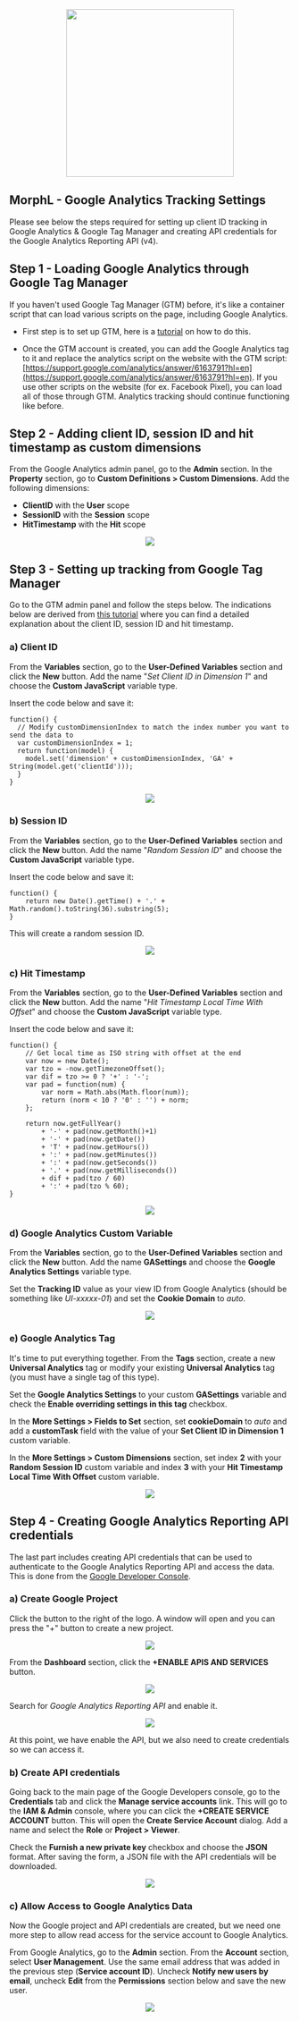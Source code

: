 <div align="center">
    <img src="https://storage.googleapis.com/morphl-docs/google-analytics-tracking/logo.png" style="width:300px; height: auto;" />
</div>

## MorphL - Google Analytics Tracking Settings

Please see below the steps required for setting up client ID tracking in Google Analytics & Google Tag Manager and creating API credentials for the Google Analytics Reporting API (v4).

## Step 1 - Loading Google Analytics through Google Tag Manager

If you haven't used Google Tag Manager (GTM) before, it's like a container script that can load various scripts on the page, including Google Analytics.

- First step is to set up GTM, here is a [tutorial](https://support.google.com/tagmanager/answer/6103696?hl=en) on how to do this.

- Once the GTM account is created, you can add the Google Analytics tag to it and replace the analytics script on the website with the GTM script: [https://support.google.com/analytics/answer/6163791?hl=en](https://support.google.com/analytics/answer/6163791?hl=en). If you use other scripts on the website (for ex. Facebook Pixel), you can load all of those through GTM. Analytics tracking should continue functioning like before.

## Step 2 - Adding client ID, session ID and hit timestamp as custom dimensions

From the Google Analytics admin panel, go to the **Admin** section. In the **Property** section, go to **Custom Definitions > Custom Dimensions**. Add the following dimensions:

- **ClientID** with the **User** scope
- **SessionID** with the **Session** scope
- **HitTimestamp** with the **Hit** scope

<div align="center">
    <img src="https://storage.googleapis.com/morphl-docs/google-analytics-tracking/step2-ga-custom-dimensions.jpg" />
</div>


## Step 3 - Setting up tracking from Google Tag Manager

Go to the GTM admin panel and follow the steps below. The indications below are derived from [this tutorial](https://www.simoahava.com/analytics/improve-data-collection-with-four-custom-dimensions/#3-session-id) where you can find a detailed explanation about the client ID, session ID and hit timestamp.

### a) Client ID

From the **Variables** section, go to the **User-Defined Variables** section and click the **New** button. Add the name "*Set Client ID in Dimension 1*" and choose the **Custom JavaScript** variable type.

Insert the code below and save it:

```
function() {
  // Modify customDimensionIndex to match the index number you want to send the data to
  var customDimensionIndex = 1;
  return function(model) {
    model.set('dimension' + customDimensionIndex, 'GA' + String(model.get('clientId')));
  }
}
```

<div align="center">
    <img src="https://storage.googleapis.com/morphl-docs/google-analytics-tracking/step3-client-id.jpg" />
</div>


### b) Session ID

From the **Variables** section, go to the **User-Defined Variables** section and click the **New** button. Add the name "*Random Session ID*" and choose the **Custom JavaScript** variable type.

Insert the code below and save it:

```
function() {
    return new Date().getTime() + '.' + Math.random().toString(36).substring(5);
}
```

This will create a random session ID.

<div align="center">
    <img src="https://storage.googleapis.com/morphl-docs/google-analytics-tracking/step3-session-id-1.png" />
</div>

### c) Hit Timestamp

From the **Variables** section, go to the **User-Defined Variables** section and click the **New** button. Add the name "*Hit Timestamp Local Time With Offset*" and choose the **Custom JavaScript** variable type.

Insert the code below and save it:

```
function() {
    // Get local time as ISO string with offset at the end
    var now = new Date();
    var tzo = -now.getTimezoneOffset();
    var dif = tzo >= 0 ? '+' : '-';
    var pad = function(num) {
        var norm = Math.abs(Math.floor(num));
        return (norm < 10 ? '0' : '') + norm;
    };
  
    return now.getFullYear() 
        + '-' + pad(now.getMonth()+1)
        + '-' + pad(now.getDate())
        + 'T' + pad(now.getHours())
        + ':' + pad(now.getMinutes()) 
        + ':' + pad(now.getSeconds())
        + '.' + pad(now.getMilliseconds())
        + dif + pad(tzo / 60) 
        + ':' + pad(tzo % 60);
}
```

<div align="center">
    <img src="https://storage.googleapis.com/morphl-docs/google-analytics-tracking/step3-hit-timestamp.png" />
</div>

### d) Google Analytics Custom Variable

From the **Variables** section, go to the **User-Defined Variables** section and click the **New** button. Add the name **GASettings** and choose the **Google Analytics Settings** variable type.

Set the **Tracking ID** value as your view ID from Google Analytics (should be something like *UI-xxxxx-01*) and set the **Cookie Domain** to *auto*.

<div align="center">
    <img src="https://storage.googleapis.com/morphl-docs/google-analytics-tracking/step3-ga-settings.png" />
</div>

### e) Google Analytics Tag

It's time to put everything together. From the **Tags** section, create a new **Universal Analytics** tag or modify your existing **Universal Analytics** tag (you must have a single tag of this type).

Set the **Google Analytics Settings** to your custom **GASettings** variable and check the **Enable overriding settings in this tag** checkbox.

In the **More Settings > Fields to Set** section, set **cookieDomain** to *auto* and add a **customTask** field with the value of your **Set Client ID in Dimension 1** custom variable.

In the **More Settings > Custom Dimensions** section, set index **2** with your **Random Session ID** custom variable and index **3** with your **Hit Timestamp Local Time With Offset** custom variable.

<div align="center">
    <img src="https://storage.googleapis.com/morphl-docs/google-analytics-tracking/step3-ga-tag.jpg" />
</div>

## Step 4 - Creating Google Analytics Reporting API credentials

The last part includes creating API credentials that can be used to authenticate to the Google Analytics Reporting API and access the data. This is done from the [Google Developer Console](https://console.developers.google.com). 

### a) Create Google Project

Click the button to the right of the logo. A window will open and you can press the "+" button to create a new project.

<div align="center">
    <img src="https://storage.googleapis.com/morphl-docs/google-analytics-tracking/step4-create-project.jpg" />
</div>

From the **Dashboard** section, click the **+ENABLE APIS AND SERVICES** button. 

<div align="center">
    <img src="https://storage.googleapis.com/morphl-docs/google-analytics-tracking/step4-enable-reporting-api-1.jpg" />
</div>

Search for *Google Analytics Reporting API* and enable it.

<div align="center">
    <img src="https://storage.googleapis.com/morphl-docs/google-analytics-tracking/step4-enable-reporting-api-2.jpg" />
</div>

At this point, we have enable the API, but we also need to create credentials so we can access it.

### b) Create API credentials

Going back to the main page of the Google Developers console, go to the **Credentials** tab and click the **Manage service accounts** link. This will go to the **IAM & Admin** console, where you can click the **+CREATE SERVICE ACCOUNT** button. This will open the **Create Service Account** dialog. Add a name and select the **Role** or **Project > Viewer**.

Check the **Furnish a new private key** checkbox and choose the **JSON** format. After saving the form, a JSON file with the API credentials will be downloaded. 

<div align="center">
    <img src="https://storage.googleapis.com/morphl-docs/google-analytics-tracking/step4-create-service-account.jpg" />
</div>

### c) Allow Access to Google Analytics Data

Now the Google project and API credentials are created, but we need one more step to allow read access for the service account to Google Analytics. 

From Google Analytics, go to the **Admin** section. From the **Account** section, select **User Management**. Use the same email address that was added in the previous step (**Service account ID**). Uncheck **Notify new users by email**, uncheck **Edit** from the **Permissions** section below and save the new user.

<div align="center">
    <img src="https://storage.googleapis.com/morphl-docs/google-analytics-tracking/step4-ga-add-service-id.jpg" />
</div>